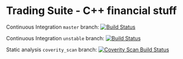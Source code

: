 Trading Suite - C++ financial stuff
===================================================

Continuous Integration `master` branch: [![Build Status](https://travis-ci.org/LeFlou/TradingSuite.svg?branch=master)](https://travis-ci.org/LeFlou/TradingSuite)

Continuous Integration `unstable` branch: [![Build Status](https://travis-ci.org/LeFlou/TradingSuite.svg?branch=unstable)](https://travis-ci.org/LeFlou/TradingSuite)

Static analysis `coverity_scan` branch: <a href="https://scan.coverity.com/projects/5372">
  <img alt="Coverity Scan Build Status"
       src="https://scan.coverity.com/projects/5372/badge.svg"/>
</a>